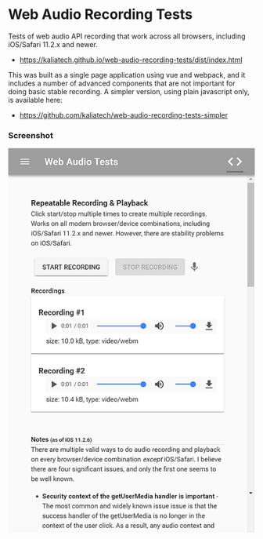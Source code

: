 # Web Audio Recording Tests
Tests of web audio API recording that work across all browsers, including iOS/Safari 11.2.x and newer.
* https://kaliatech.github.io/web-audio-recording-tests/dist/index.html

This was built as a single page application using vue and webpack, and it includes a number of advanced components 
that are not important for doing basic stable recording. A simpler version, using plain javascript only, is available 
here:
* https://github.com/kaliatech/web-audio-recording-tests-simpler

### Screenshot<br>
![Screenshot](docs/scrshot-test1b.png?raw=true)
